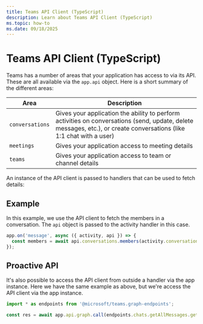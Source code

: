 ```yaml
---
title: Teams API Client (TypeScript)
description: Learn about Teams API Client (TypeScript)
ms.topic: how-to
ms.date: 09/18/2025
---
```


# Teams API Client (TypeScript)

Teams has a number of areas that your application has access to via its API. These are all available via the `app.api` object. Here is a short summary of the different areas:

| Area | Description |
|------|-------------|
| `conversations` | Gives your application the ability to perform activities on conversations (send, update, delete messages, etc.), or create conversations (like 1:1 chat with a user) |
| `meetings` | Gives your application access to meeting details |
| `teams` | Gives your application access to team or channel details |


An instance of the API client is passed to handlers that can be used to fetch details:

## Example

In this example, we use the API client to fetch the members in a conversation. The `api` object is passed to the activity handler in this case.

```typescript
app.on('message', async ({ activity, api }) => {
  const members = await api.conversations.members(activity.conversation.id).get();
});
```

## Proactive API

It's also possible to access the API client from outside a handler via the app instance. Here we have the same example as above, but we're access the API client via the app instance.

```typescript
import * as endpoints from '@microsoft/teams.graph-endpoints';

const res = await app.api.graph.call(endpoints.chats.getAllMessages.get);
```

